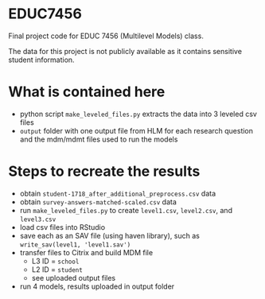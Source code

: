 # EDUC7456
Final project code for EDUC 7456 (Multilevel Models) class.

The data for this project is not publicly available as it contains sensitive student information.

# What is contained here
- python script `make_leveled_files.py` extracts the data into 3 leveled csv files
- `output` folder with one output file from HLM for each research question and the mdm/mdmt files used to run the models

# Steps to recreate the results
- obtain `student-1718_after_additional_preprocess.csv` data
- obtain `survey-answers-matched-scaled.csv` data
- run `make_leveled_files.py` to create `level1.csv`, `level2.csv`, and `level3.csv`
- load csv files into RStudio
- save each as an SAV file (using haven library), such as `write_sav(level1, 'level1.sav')`
- transfer files to Citrix and build MDM file
  + L3 ID = `school`
  + L2 ID = `student`
  + see uploaded output files
- run 4 models, results uploaded in output folder
